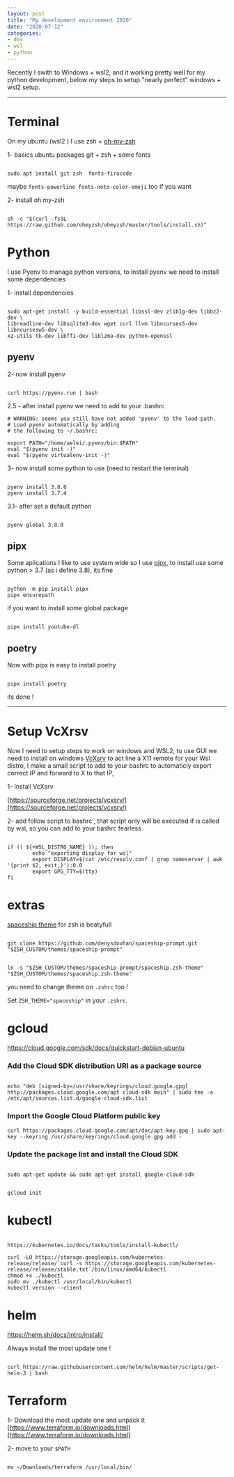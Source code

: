 ```yaml
---
layout: post
title: "My development environment 2020"
date: "2020-07-12"
categories:
- dev
- wsl
- python
---
```


Recently I swith to Windows + wsl2, and it working pretty well for my python development, below my steps to setup "nearly perfect" windows + wsl2 setup.


---  
# Terminal 

On my ubuntu (wsl2 ) I use zsh + [oh-my-zsh](https://ohmyz.sh/#install) 

1- basics ubuntu packages git + zsh + some fonts

```shell

sudo apt install git zsh  fonts-firacode

```
maybe `fonts-powerline fonts-noto-color-emoji` too if you want

2- install oh my-zsh
```shell

sh -c "$(curl -fsSL https://raw.github.com/ohmyzsh/ohmyzsh/master/tools/install.sh)"

```

# Python

I use Pyenv to manage python versions, to install pyenv we need to install some dependencies

1- install dependencies
```shell

sudo apt-get install -y build-essential libssl-dev zlib1g-dev libbz2-dev \
libreadline-dev libsqlite3-dev wget curl llvm libncurses5-dev libncursesw5-dev \
xz-utils tk-dev libffi-dev liblzma-dev python-openssl

``` 

## pyenv
2- now install pyenv 

```shell

curl https://pyenv.run | bash

````

2.5 - after install pyenv we need to add to your .bashrc 

```shell
# WARNING: seems you still have not added 'pyenv' to the load path.
# Load pyenv automatically by adding
# the following to ~/.bashrc:  

export PATH="/home/uelei/.pyenv/bin:$PATH"
eval "$(pyenv init -)"
eval "$(pyenv virtualenv-init -)"

```

3- now install some python to use (need to restart the terminal)

```shell

pyenv install 3.8.0
pyenv install 3.7.4

```

3.1- after set a default python 

```shell

pyenv global 3.8.0

```


## pipx 

Some aplications I like to use system wide so I use [pipx](https://github.com/pipxproject/pipx), to install use some python > 3.7 (as i define 3.8), its fine 

```shell

python -m pip install pipx
pipx ensurepath

```

if you want to install some global package 
```shell

pipx install youtube-dl

```


## poetry 

Now with pipx is easy to install poetry 

```shell

pipx install poetry

```
its done !


---

# Setup VcXrsv

Now I need to setup steps to work on windows and WSL2, to use GUI we need to install on windows [VcXsrv](https://sourceforge.net/projects/vcxsrv/) to act line a X11 remote for your Wsl distro, I make a small script to add to your bashrc to automaticly export correct IP and forward to X to that IP,

1- Install VcXsrv 

[https://sourceforge.net/projects/vcxsrv/](https://sourceforge.net/projects/vcxsrv/)

2- add follow script to bashrc , that script only will be executed if is called by wsl, so you can add to your bashrc fearless

```shell

if (( ${+WSL_DISTRO_NAME} )); then
        echo "exporting display for wsl"
        export DISPLAY=$(cat /etc/resolv.conf | grep nameserver | awk '{print $2; exit;}'):0.0
        export GPG_TTY=$(tty)
fi

```


# extras 

[spaceship theme](https://github.com/denysdovhan/spaceship-prompt) for zsh is beatyfull 

```shell 

git clone https://github.com/denysdovhan/spaceship-prompt.git "$ZSH_CUSTOM/themes/spaceship-prompt"


ln -s "$ZSH_CUSTOM/themes/spaceship-prompt/spaceship.zsh-theme" "$ZSH_CUSTOM/themes/spaceship.zsh-theme"

```
you need to change theme on `.zshrc` too ! 

Set `ZSH_THEME="spaceship"` in your `.zshrc`.


# gcloud 

https://cloud.google.com/sdk/docs/quickstart-debian-ubuntu

### Add the Cloud SDK distribution URI as a package source
```shell

echo "deb [signed-by=/usr/share/keyrings/cloud.google.gpg] http://packages.cloud.google.com/apt cloud-sdk main" | sudo tee -a /etc/apt/sources.list.d/google-cloud-sdk.list
```
### Import the Google Cloud Platform public key
```shell
curl https://packages.cloud.google.com/apt/doc/apt-key.gpg | sudo apt-key --keyring /usr/share/keyrings/cloud.google.gpg add -

```

### Update the package list and install the Cloud SDK
```shell

sudo apt-get update && sudo apt-get install google-cloud-sdk

```

```shell

gcloud init 

```


# kubectl 

```shell

https://kubernetes.io/docs/tasks/tools/install-kubectl/

curl -LO https://storage.googleapis.com/kubernetes-release/release/`curl -s https://storage.googleapis.com/kubernetes-release/release/stable.txt`/bin/linux/amd64/kubectl
chmod +x ./kubectl
sudo mv ./kubectl /usr/local/bin/kubectl
kubectl version --client

```

# helm


https://helm.sh/docs/intro/install/

Always install the most update one ! 

```shell

curl https://raw.githubusercontent.com/helm/helm/master/scripts/get-helm-3 | bash

```


# Terraform

1- Download the most update one and unpack it 
[https://www.terraform.io/downloads.html](https://www.terraform.io/downloads.html)


2- move to your `$PATH`

```shell

mv ~/Downloads/terraform /usr/local/bin/

```
